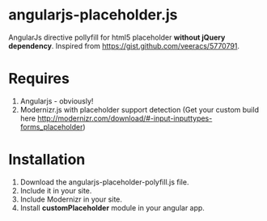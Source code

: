 angularjs-placeholder.js
========================

AngularJs directive pollyfill for html5 placeholder **without jQuery dependency**.
Inspired from https://gist.github.com/veeracs/5770791.

Requires
==========================
1. Angularjs - obviously!
1. Modernizr.js with placeholder support detection (Get your custom build here http://modernizr.com/download/#-input-inputtypes-forms_placeholder)


Installation
==========================
1. Download the angularjs-placeholder-polyfill.js file.
1. Include it in your site.
1. Include Modernizr in your site.
1. Install **customPlaceholder** module in your angular app.

